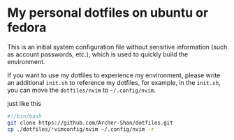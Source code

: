 # My personal dotfiles on ubuntu or fedora

This is an initial system configuration file without sensitive information (such as account passwords, etc.), which is used to quickly build the environment.

If you want to use my dotfiles to experience my environment, please write an additional `init.sh` to reference my dotfiles, for example, in the `init.sh`, you can move the `dotfiles/nvim` to `~/.config/nvim`.

just like this

```bash
#!/bin/bash
git clone https://github.com/Archer-Shan/dotfiles.git
cp ./dotfiles/*vimconfig/nvim ~/.config/nvim -r
```

